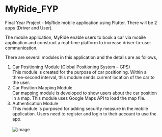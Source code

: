 # MyRide_FYP
Final Year Project - MyRide mobile application using Flutter.
There will be 2 apps (Driver and User).

The mobile application, MyRide enable users to book a car via mobile application and construct a real-time platform to increase driver-to-user communication.

There are several modules in this application and the details are as follows,
1.	Car Positioning Module (Global Positioning System – GPS) <br/>
This module is created for the purpose of car positioning. Within a three-second interval, this module sends current location of the car to the user.
2.	Car Position Mapping Module <br/>
Car mapping module is developed to show users about the car position in a map. This module uses Google Maps API to load the map file.
3.	Authentication Module <br/>
This module is purposed for adding security measure in the mobile application. Users need to register and login to their account to use the app.<br/><br/>
![image](https://github.com/MNazran/MyRide_FYP/assets/121558403/db038223-aac2-41b6-86ae-24cf39ab1390)



